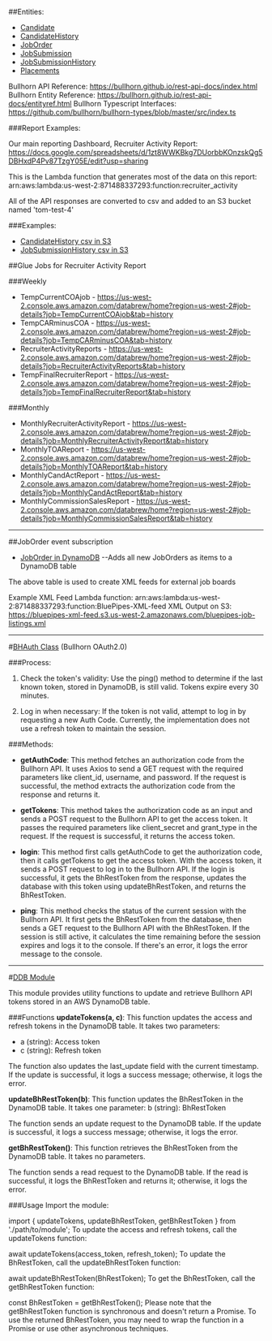 ##Entities:

- [Candidate](./Candidate/candidate-event-subscription.mjs)
- [CandidateHistory](./CandidateHistory/candidate-history.js)
- [JobOrder](./JobOrder/job-order-event.js)
- [JobSubmission](./JobSubmission/job-submission.mjs)
- [JobSubmissionHistory](./JobSubmissionHistory/job-submission-history.js)
- [Placements](./Placements/placements-event-subscription.mjs)

Bullhorn API Reference: https://bullhorn.github.io/rest-api-docs/index.html
Bullhorn Entity Reference: https://bullhorn.github.io/rest-api-docs/entityref.html
Bullhorn Typescript Interfaces: https://github.com/bullhorn/bullhorn-types/blob/master/src/index.ts

###Report Examples:

Our main reporting Dashboard, Recruiter Activity Report: https://docs.google.com/spreadsheets/d/1zt8WWKBkg7DUorbbKOnzskQg5DBHxdP4Pv87TzgY05E/edit?usp=sharing

This is the Lambda function that generates most of the data on this report: arn:aws:lambda:us-west-2:871488337293:function:recruiter_activity

All of the API responses are converted to csv and added to an S3 bucket named 'tom-test-4'

###Examples:

- [CandidateHistory csv in S3](https://tom-test-4.s3.us-west-2.amazonaws.com/MPC.csv)
- [JobSubmissionHistory csv in S3](https://tom-test-4.s3.us-west-2.amazonaws.com/InternalSubmissions.csv)

##Glue Jobs for Recruiter Activity Report

###Weekly

- TempCurrentCOAjob - https://us-west-2.console.aws.amazon.com/databrew/home?region=us-west-2#job-details?job=TempCurrentCOAjob&tab=history
- TempCARminusCOA - https://us-west-2.console.aws.amazon.com/databrew/home?region=us-west-2#job-details?job=TempCARminusCOA&tab=history
- RecruiterActivityReports - https://us-west-2.console.aws.amazon.com/databrew/home?region=us-west-2#job-details?job=RecruiterActivityReports&tab=history
- TempFinalRecruiterReport - https://us-west-2.console.aws.amazon.com/databrew/home?region=us-west-2#job-details?job=TempFinalRecruiterReport&tab=history

###Monthly

- MonthlyRecruiterActivityReport - https://us-west-2.console.aws.amazon.com/databrew/home?region=us-west-2#job-details?job=MonthlyRecruiterActivityReport&tab=history
- MonthlyTOAReport - https://us-west-2.console.aws.amazon.com/databrew/home?region=us-west-2#job-details?job=MonthlyTOAReport&tab=history
- MonthlyCandActReport - https://us-west-2.console.aws.amazon.com/databrew/home?region=us-west-2#job-details?job=MonthlyCandActReport&tab=history
- MonthlyCommissionSalesReport - https://us-west-2.console.aws.amazon.com/databrew/home?region=us-west-2#job-details?job=MonthlyCommissionSalesReport&tab=history

---

##JobOrder event subscription

- [JobOrder in DynamoDB](https://us-west-2.console.aws.amazon.com/dynamodbv2/home?region=us-west-2#table?name=all-job-orders)
  --Adds all new JobOrders as items to a DynamoDB table

The above table is used to create XML feeds for external job boards

Example XML Feed Lambda function: arn:aws:lambda:us-west-2:871488337293:function:BluePipes-XML-feed
XML Output on S3: https://bluepipes-xml-feed.s3.us-west-2.amazonaws.com/bluepipes-job-listings.xml

---

#[BHAuth Class](./BHAuth.mjs) (Bullhorn OAuth2.0)

###Process:

1. Check the token's validity: Use the ping() method to determine if the last known token, stored in DynamoDB, is still valid. Tokens expire every 30 minutes.

2. Log in when necessary: If the token is not valid, attempt to log in by requesting a new Auth Code. Currently, the implementation does not use a refresh token to maintain the session.

###Methods:

- **getAuthCode**: This method fetches an authorization code from the Bullhorn API. It uses Axios to send a GET request with the required parameters like client_id, username, and password. If the request is successful, the method extracts the authorization code from the response and returns it.

- **getTokens**: This method takes the authorization code as an input and sends a POST request to the Bullhorn API to get the access token. It passes the required parameters like client_secret and grant_type in the request. If the request is successful, it returns the access token.

- **login**: This method first calls getAuthCode to get the authorization code, then it calls getTokens to get the access token. With the access token, it sends a POST request to log in to the Bullhorn API. If the login is successful, it gets the BhRestToken from the response, updates the database with this token using updateBhRestToken, and returns the BhRestToken.

- **ping**: This method checks the status of the current session with the Bullhorn API. It first gets the BhRestToken from the database, then sends a GET request to the Bullhorn API with the BhRestToken. If the session is still active, it calculates the time remaining before the session expires and logs it to the console. If there's an error, it logs the error message to the console.

---

#[DDB Module](./ddb.mjs)

This module provides utility functions to update and retrieve Bullhorn API tokens stored in an AWS DynamoDB table.

###Functions
**updateTokens(a, c)**: This function updates the access and refresh tokens in the DynamoDB table. It takes two parameters:

- a (string): Access token
- c (string): Refresh token

The function also updates the last_update field with the current timestamp. If the update is successful, it logs a success message; otherwise, it logs the error.

**updateBhRestToken(b)**: This function updates the BhRestToken in the DynamoDB table.
It takes one parameter: b (string): BhRestToken

The function sends an update request to the DynamoDB table. If the update is successful, it logs a success message; otherwise, it logs the error.

**getBhRestToken()**: This function retrieves the BhRestToken from the DynamoDB table. It takes no parameters.

The function sends a read request to the DynamoDB table. If the read is successful, it logs the BhRestToken and returns it; otherwise, it logs the error.

###Usage
Import the module:

import { updateTokens, updateBhRestToken, getBhRestToken } from './path/to/module';
To update the access and refresh tokens, call the updateTokens function:

await updateTokens(access_token, refresh_token);
To update the BhRestToken, call the updateBhRestToken function:

await updateBhRestToken(BhRestToken);
To get the BhRestToken, call the getBhRestToken function:

const BhRestToken = getBhRestToken();
Please note that the getBhRestToken function is synchronous and doesn't return a Promise. To use the returned BhRestToken, you may need to wrap the function in a Promise or use other asynchronous techniques.
